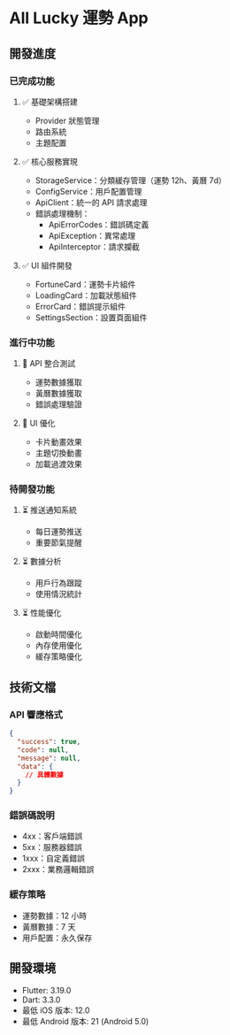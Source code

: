 # All Lucky 運勢 App

## 開發進度

### 已完成功能
1. ✅ 基礎架構搭建
   - Provider 狀態管理
   - 路由系統
   - 主題配置

2. ✅ 核心服務實現
   - StorageService：分類緩存管理（運勢 12h、黃曆 7d）
   - ConfigService：用戶配置管理
   - ApiClient：統一的 API 請求處理
   - 錯誤處理機制：
     - ApiErrorCodes：錯誤碼定義
     - ApiException：異常處理
     - ApiInterceptor：請求攔截

3. ✅ UI 組件開發
   - FortuneCard：運勢卡片組件
   - LoadingCard：加載狀態組件
   - ErrorCard：錯誤提示組件
   - SettingsSection：設置頁面組件

### 進行中功能
1. 🔄 API 整合測試
   - 運勢數據獲取
   - 黃曆數據獲取
   - 錯誤處理驗證

2. 🔄 UI 優化
   - 卡片動畫效果
   - 主題切換動畫
   - 加載過渡效果

### 待開發功能
1. ⏳ 推送通知系統
   - 每日運勢推送
   - 重要節氣提醒

2. ⏳ 數據分析
   - 用戶行為跟蹤
   - 使用情況統計

3. ⏳ 性能優化
   - 啟動時間優化
   - 內存使用優化
   - 緩存策略優化

## 技術文檔

### API 響應格式
```json
{
  "success": true,
  "code": null,
  "message": null,
  "data": {
    // 具體數據
  }
}
```

### 錯誤碼說明
- 4xx：客戶端錯誤
- 5xx：服務器錯誤
- 1xxx：自定義錯誤
- 2xxx：業務邏輯錯誤

### 緩存策略
- 運勢數據：12 小時
- 黃曆數據：7 天
- 用戶配置：永久保存

## 開發環境
- Flutter: 3.19.0
- Dart: 3.3.0
- 最低 iOS 版本: 12.0
- 最低 Android 版本: 21 (Android 5.0) 